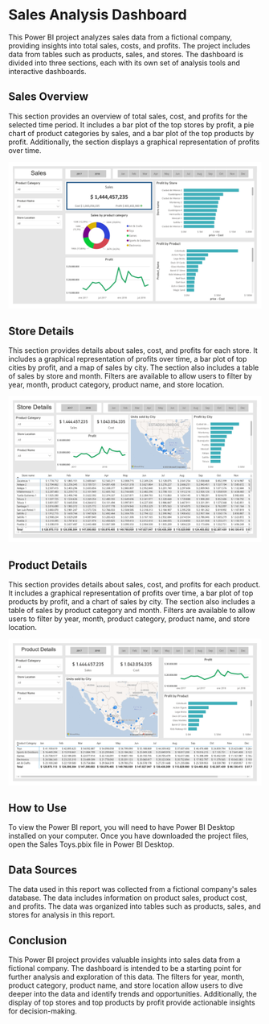 # Sales Analysis Dashboard
This Power BI project analyzes sales data from a fictional company, providing insights into total sales, costs, and profits. The project includes data from tables such as products, sales, and stores. The dashboard is divided into three sections, each with its own set of analysis tools and interactive dashboards.

## Sales Overview 
This section provides an overview of total sales, cost, and profits for the selected time period. It includes a bar plot of the top stores by profit, a pie chart of product categories by sales, and a bar plot of the top products by profit. Additionally, the section displays a graphical representation of profits over time.

![Sales OverView](Toys_page-0001.jpg)

## Store Details
This section provides details about sales, cost, and profits for each store. It includes a graphical representation of profits over time, a bar plot of top cities by profit, and a map of sales by city. The section also includes a table of sales by store and month. Filters are available to allow users to filter by year, month, product category, product name, and store location.

![Store Details](Toys_page-0002.jpg)

## Product Details
This section provides details about sales, cost, and profits for each product. It includes a graphical representation of profits over time, a bar plot of top products by profit, and a chart of sales by city. The section also includes a table of sales by product category and month. Filters are available to allow users to filter by year, month, product category, product name, and store location.

![Product Details](Toys_page-0003.jpg)

## How to Use
To view the Power BI report, you will need to have Power BI Desktop installed on your computer. Once you have downloaded the project files, open the Sales Toys.pbix file in Power BI Desktop.

## Data Sources
The data used in this report was collected from a fictional company's sales database. The data includes information on product sales, product cost, and profits. The data was organized into tables such as products, sales, and stores for analysis in this report.

## Conclusion
This Power BI project provides valuable insights into sales data from a fictional company. The dashboard is intended to be a starting point for further analysis and exploration of this data. The filters for year, month, product category, product name, and store location allow users to dive deeper into the data and identify trends and opportunities. Additionally, the display of top stores and top products by profit provide actionable insights for decision-making.
